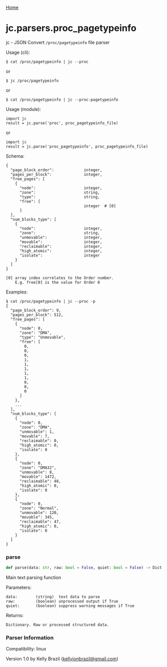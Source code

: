 [Home](https://kellyjonbrazil.github.io/jc/)
<a id="jc.parsers.proc_pagetypeinfo"></a>

# jc.parsers.proc\_pagetypeinfo

jc - JSON Convert `/proc/pagetypeinfo` file parser

Usage (cli):

    $ cat /proc/pagetypeinfo | jc --proc

or

    $ jc /proc/pagetypeinfo

or

    $ cat /proc/pagetypeinfo | jc --proc-pagetypeinfo

Usage (module):

    import jc
    result = jc.parse('proc', proc_pagetypeinfo_file)

or

    import jc
    result = jc.parse('proc_pagetypeinfo', proc_pagetypeinfo_file)

Schema:

    {
      "page_block_order":             integer,
      "pages_per_block":              integer,
      "free_pages": [
        {
          "node":                     integer,
          "zone":                     string,
          "type":                     string,
          "free": [
                                      integer  # [0]
          ]
      ],
      "num_blocks_type": [
        {
          "node":                     integer,
          "zone":                     string,
          "unmovable":                integer,
          "movable":                  integer,
          "reclaimable":              integer,
          "high_atomic":              integer,
          "isolate":                  integer
        }
      ]
    }

    [0] array index correlates to the Order number.
        E.g. free[0] is the value for Order 0

Examples:

    $ cat /proc/pagetypeinfo | jc --proc -p
    {
      "page_block_order": 9,
      "pages_per_block": 512,
      "free_pages": [
        {
          "node": 0,
          "zone": "DMA",
          "type": "Unmovable",
          "free": [
            0,
            0,
            0,
            1,
            1,
            1,
            1,
            1,
            0,
            0,
            0
          ]
        },
        ...
      ],
      "num_blocks_type": [
        {
          "node": 0,
          "zone": "DMA",
          "unmovable": 1,
          "movable": 7,
          "reclaimable": 0,
          "high_atomic": 0,
          "isolate": 0
        },
        {
          "node": 0,
          "zone": "DMA32",
          "unmovable": 8,
          "movable": 1472,
          "reclaimable": 48,
          "high_atomic": 0,
          "isolate": 0
        },
        {
          "node": 0,
          "zone": "Normal",
          "unmovable": 120,
          "movable": 345,
          "reclaimable": 47,
          "high_atomic": 0,
          "isolate": 0
        }
      ]
    }

<a id="jc.parsers.proc_pagetypeinfo.parse"></a>

### parse

```python
def parse(data: str, raw: bool = False, quiet: bool = False) -> Dict
```

Main text parsing function

Parameters:

    data:        (string)  text data to parse
    raw:         (boolean) unprocessed output if True
    quiet:       (boolean) suppress warning messages if True

Returns:

    Dictionary. Raw or processed structured data.

### Parser Information
Compatibility:  linux

Version 1.0 by Kelly Brazil (kellyjonbrazil@gmail.com)
